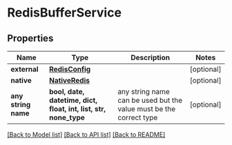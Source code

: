 # RedisBufferService


## Properties
Name | Type | Description | Notes
------------ | ------------- | ------------- | -------------
**external** | [**RedisConfig**](RedisConfig.md) |  | [optional] 
**native** | [**NativeRedis**](NativeRedis.md) |  | [optional] 
**any string name** | **bool, date, datetime, dict, float, int, list, str, none_type** | any string name can be used but the value must be the correct type | [optional]

[[Back to Model list]](../README.md#documentation-for-models) [[Back to API list]](../README.md#documentation-for-api-endpoints) [[Back to README]](../README.md)


